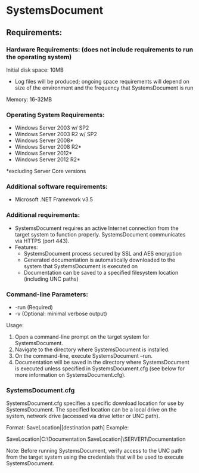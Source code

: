 
# SystemsDocument

## Requirements:

### Hardware Requirements: (does not include requirements to run the operating system)

Initial disk space: 10MB
- Log files will be produced; ongoing space requirements will depend on size of the environment and the frequency that SystemsDocument is run

Memory: 16-32MB

### Operating System Requirements:
- Windows Server 2003 w/ SP2
- Windows Server 2003 R2 w/ SP2
- Windows Server 2008*
- Windows Server 2008 R2*
- Windows Server 2012*
- Windows Server 2012 R2*

*excluding Server Core versions

### Additional software requirements:
- Microsoft .NET Framework v3.5

### Additional requirements:
- SystemsDocument requires an active Internet connection from the target system to function properly. SystemsDocument communicates via HTTPS (port 443).
- Features:
    - SystemsDocument process secured by SSL and AES encryption
    - Generated documentation is automatically downloaded to the system that SystemsDocument is executed on
    - Documentation can be saved to a specified filesystem location (including UNC paths)

### Command-line Parameters:
- -run (Required)
- -v (Optional: minimal verbose output)

Usage:
1. Open a command-line prompt on the target system for SystemsDocument.
2. Navigate to the directory where SystemsDocument is installed.
3. On the command-line, execute SystemsDocument –run.
4. Documentation will be saved in the directory where SystemsDocument is executed unless specified in SystemsDocument.cfg (see below for more information on SystemsDocument.cfg).

### SystemsDocument.cfg
SystemsDocument.cfg specifies a specific download location for use by SystemsDocument. The specified location can be a local drive on the system, network drive (accessed via drive letter or UNC path).

Format:
SaveLocation|[destination path]
Example:

SaveLocation|C:\Documentation
SaveLocation|\\SERVER1\\Documentation

Note: Before running SystemsDocument, verify access to the UNC path from the target system
using the credentials that will be used to execute SystemsDocument.
